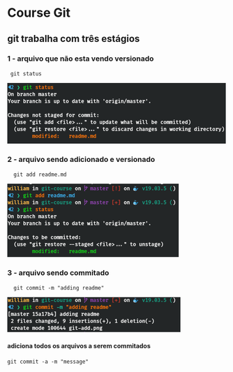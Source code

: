# Course Git

## git trabalha com três estágios

### 1 - arquivo que não esta vendo versionado

 ```
  git status
 ```

 <img src="git-status.png"/>

### 2 - arquivo sendo adicionado e versionado

```
  git add readme.md
```

<img src="git-add.png"/>

### 3 - arquivo sendo commitado

```
  git commit -m "adding readme"
```

<img src="git-commit.png"/>

#### adiciona todos os arquivos a serem commitados

```
git commit -a -m "message"

```
